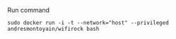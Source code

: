 Run command

```
sudo docker run -i -t --network="host" --privileged andresmontoyain/wifirock bash
```
